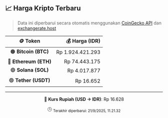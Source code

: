 

<!-- HARGA_KRIPTO -->
## 📈 Harga Kripto Terbaru

> Data ini diperbarui secara otomatis menggunakan [CoinGecko API](https://www.coingecko.com/) dan [exchangerate.host](https://exchangerate.host/)

<div align="center">

| 🪙 Token | 💰 Harga (IDR) |
|:------:|---------------:|
| 🟠 **Bitcoin (BTC)**   | Rp 1.924.421.293 |
| 🔵 **Ethereum (ETH)**  | Rp 74.443.175 |
| 🟣 **Solana (SOL)**    | Rp 4.017.877 |
| 🟢 **Tether (USDT)**   | Rp 16.652 |

---

💱 **Kurs Rupiah (USD → IDR)**: Rp 16.628

🕒 <sub>Terakhir diperbarui: 21/9/2025, 11.21.32</sub>

</div>
<!-- /HARGA_KRIPTO -->